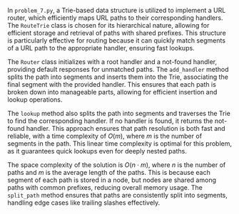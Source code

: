 In `problem_7.py`, a Trie-based data structure is utilized to implement a URL router, which efficiently maps URL paths to their corresponding handlers. The `RouteTrie` class is chosen for its hierarchical nature, allowing for efficient storage and retrieval of paths with shared prefixes. This structure is particularly effective for routing because it can quickly match segments of a URL path to the appropriate handler, ensuring fast lookups.

The `Router` class initializes with a root handler and a not-found handler, providing default responses for unmatched paths. The `add_handler` method splits the path into segments and inserts them into the Trie, associating the final segment with the provided handler. This ensures that each path is broken down into manageable parts, allowing for efficient insertion and lookup operations.

The `lookup` method also splits the path into segments and traverses the Trie to find the corresponding handler. If no handler is found, it returns the not-found handler. This approach ensures that path resolution is both fast and reliable, with a time complexity of $O(m)$, where $m$ is the number of segments in the path. This linear time complexity is optimal for this problem, as it guarantees quick lookups even for deeply nested paths.

The space complexity of the solution is $O(n \cdot m)$, where $n$ is the number of paths and $m$ is the average length of the paths. This is because each segment of each path is stored in a node, but nodes are shared among paths with common prefixes, reducing overall memory usage. The `split_path` method ensures that paths are consistently split into segments, handling edge cases like trailing slashes effectively.